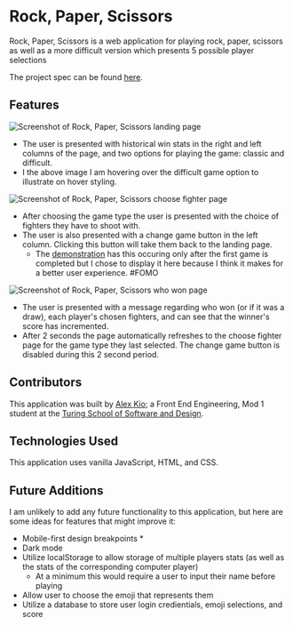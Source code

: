 # Rock, Paper, Scissors

Rock, Paper, Scissors is a web application for playing rock, paper, scissors as well as a more difficult version which presents 5 possible player selections

The project spec can be found [here](https://frontend.turing.edu/projects/module-1/rock-paper-scissors-solo.html).

## Features

![Screenshot of Rock, Paper, Scissors landing page](https://user-images.githubusercontent.com/12686237/116107336-f1577f00-a680-11eb-88aa-738433386204.png)
* The user is presented with historical win stats in the right and left columns of the page, and two options for playing the game: classic and difficult.
* I the above image I am hovering over the difficult game option to illustrate on hover styling.

![Screenshot of Rock, Paper, Scissors choose fighter page](https://user-images.githubusercontent.com/12686237/116107403-02a08b80-a681-11eb-89c8-977fae2683e9.png)
* After choosing the game type the user is presented with the choice of fighters they have to shoot with.
* The user is also presented with a change game button in the left column. Clicking this button will take them back to the landing page.
  * The [demonstration](https://www.youtube.com/watch?v=a2M5h1B9DQQ) has this occuring only after the first game is completed but I chose to display it here because I think it makes for a better user experience. #FOMO

![Screenshot of Rock, Paper, Scissors who won page](https://user-images.githubusercontent.com/12686237/116107452-0b915d00-a681-11eb-83a9-d2b00df40f4c.png)
* The user is presented with a message regarding who won (or if it was a draw), each player's chosen fighters, and can see that the winner's score has incremented.
* After 2 seconds the page automatically refreshes to the choose fighter page for the game type they last selected. The change game button is disabled during this 2 second period.

## Contributors

This application was built by [Alex Kio](https://github.com/alexmkio/); a Front End Engineering, Mod 1 student at the [Turing School of Software and Design](https://turing.io/).

## Technologies Used

This application uses vanilla JavaScript, HTML, and CSS.

## Future Additions

I am unlikely to add any future functionality to this application, but here are some ideas for features that might improve it:

* Mobile-first design breakpoints
  * 
* Dark mode
* Utilize localStorage to allow storage of multiple players stats (as well as the stats of the corresponding computer player)
  * At a minimum this would require a user to input their name before playing
* Allow user to choose the emoji that represents them
* Utilize a database to store user login credientials, emoji selections, and score
